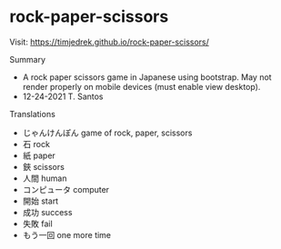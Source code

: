 # rock-paper-scissors
Visit: https://timjedrek.github.io/rock-paper-scissors/

Summary
- A rock paper scissors game in Japanese using bootstrap.  May not render properly on mobile devices (must enable view desktop).
- 12-24-2021 T. Santos

Translations
- じゃんけんぽん  game of rock, paper, scissors
- 石            rock
- 紙            paper
- 鋏            scissors
- 人間          human
- コンピュータ   computer
- 開始          start
- 成功          success
- 失敗          fail
- もう一回       one more time